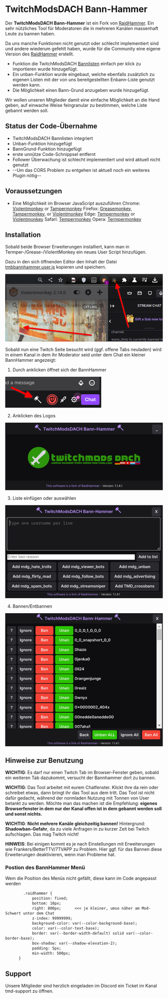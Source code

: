 # TwitchModsDACH Bann-Hammer
Der **TwitchModsDACH Bann-Hammer** ist ein Fork von [RaidHammer](https://github.com/victornpb/twitch-mass-ban).
Ein sehr nützliches Tool für Moderatoren die in mehreren Kanälen massenhaft Leute zu bannen haben.

Da uns manche Funktionen nicht genutzt oder schlecht implementiert sind und andere wiederum gefehlt haben,
wurde für die Community eine eigene Version des [RaidHammer](https://github.com/victornpb/twitch-mass-ban) erstellt.

- Funktion die TwitchModsDACH [Bannlisten](https://github.com/TwitchmodsDACH/Bannlisten) einfach per klick zu importieren wurde hinzugefügt.
- Ein unban-Funktion wurde eingebaut, welche ebenfalls zusätzlich zu eigenen Listen mit der von uns bereitgestellten Enbann-Liste genutzt werden kann.
- Die Möglichkeit einen Bann-Grund anzugeben wurde hinzugefügt.

Wir wollen unseren Mitglieder damit eine einfache Möglichkeit an die Hand geben, auf einwache Weise feingranular zu bestimmen, welche Liste gebannt werden soll.

## Status der Code-Übernahme
- TwitchModsDACH Bannlisten integriert
- Unban-Funktion hinzugefügt
- BannGrund-Funktion hinzugefügt
- erste unnütze Code-Schnippsel entfernt
- Follower Überwachung ist schlecht implementiert und wird aktuell nicht genutzt
- --Um das CORS Problem zu entgehen ist aktuell noch ein weiteres Plugin nötig--

## Voraussetzungen
- Eine Möglichkeit im Browser JavaScript auszuführen
	Chrome: [Violentmonkey](https://chrome.google.com/webstore/detail/violent-monkey/jinjaccalgkegednnccohejagnlnfdag) or [Tampermonkey](https://chrome.google.com/webstore/detail/dhdgffkkebhmkfjojejmpbldmpobfkfo)
	Firefox: [Greasemonkey](https://addons.mozilla.org/en-US/firefox/addon/greasemonkey/), [Tampermonkey](https://addons.mozilla.org/en-US/firefox/addon/tampermonkey/), or [Violentmonkey](https://addons.mozilla.org/firefox/addon/violentmonkey/)
	Edge: [Tempermonkey](https://microsoftedge.microsoft.com/addons/detail/iikmkjmpaadaobahmlepeloendndfphd) or [Violentmonkey](https://microsoftedge.microsoft.com/addons/detail/eeagobfjdenkkddmbclomhiblgggliao)
	Safari: [Tempermonkey](https://apps.apple.com/us/app/tampermonkey/id1482490089)
	Opera: [Termpermonkey](https://addons.opera.com/en/extensions/details/tampermonkey-beta/)


## Installation
Sobald beide Browser Erweiterungen installiert, kann man in Termper-/Grease-/ViolentMonkey ein neues User Script hinzufügen.

Dazu in den sich öffnenden Editor den Inhalt der Datei [tmbbannhammer.user.js](https://github.com/TwitchmodsDACH/Bann-Hammer/raw/main/tmbbannhammer.user.js) kopieren und speichern.

![](dokumentation/allesaktiviert.png)

Sobald nun eine Twitch Seite besucht wird (ggf. offene Tabs neuladen) wird in einem Kanal in dem ihr Moderator seid unter dem Chat ein kleiner BannHammer angezeigt:

1. Durch anklicken öffnet sich der BannHammer

![](dokumentation/bannhammer.png)

2. Anklicken des Logos

![](dokumentation/bannhammer1.png)

3. Liste einfügen oder auswählen

![](dokumentation/bannhammer2.png)

4. Bannen/Entbannen

![](dokumentation/bannhammer3.png)

## Hinweise zur Benutzung

**WICHTIG**: Es darf nur einen Twitch Tab im Browser-Fenster geben, sobald ein weiteren Tab dazukommt, versucht der Bannhammer dort zu bannen.

**WICHTIG**: Das Tool arbeitet mit eurem Chatfenster. Klickt ihre da rein oder schreibet etwas, dann bringt ihr das Tool aus dem tritt. Das Tool ist nicht dafür gedacht, während der normladen Nutzung mit Tonnen von User betankt zu werden. Möchte man das machen ist die Empfehlung: __eigenes Browserfenster in dem nur der Kanal offen ist in dem gebannt werden soll und sonst nichts.__

**WICHTIG**: __Nicht mehrere Kanäle gleichzeitig bannen!__ Hintergrund: **Shadowban-Gefahr**, da zu viele Anfragen in zu kurzer Zeit bei Twitch aufschlagen. Das mag Twitch nicht!

**HINWEIS**: Bei einigen kommt es je nach Einstellungen mit Erweiterungen wie Frankers/BetterTTV/7TVAPP zu Problem.
Hier ggf. für das Bannen diese Erweiterungen deaktivieren, wenn man Probleme hat.

### Postion des BannHammer Menü
Wem die Position des Menüs nicht gefällt, diese kann im Code angepasst werden

```
        .raidhammer {
            position: fixed;
            bottom: 10px;
            right: 800px;      <<< je kleiner, umso näher am Mod-Schwert unter dem Chat
            z-index: 99999999;
            background-color: var(--color-background-base);
            color: var(--color-text-base);
            border: var(--border-width-default) solid var(--color-border-base);
            box-shadow: var(--shadow-elevation-2);
            padding: 5px;
            min-width: 500px;
      }
```

## Support
Unsere Mitglieder sind herzlich eingeladen im Discord ein Ticket im Kanal tmd-support zu öffnen.
